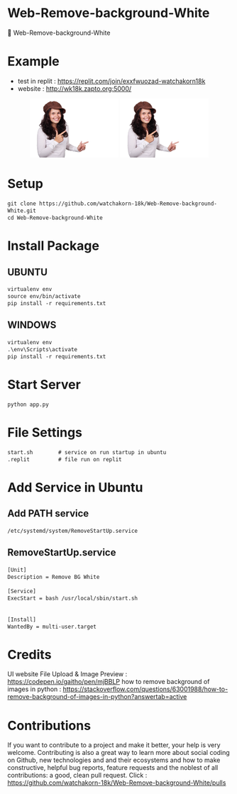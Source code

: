 # Web-Remove-background-White
📙 Web-Remove-background-White



# Example 
- test in replit : https://replit.com/join/exxfwuozad-watchakorn18k
- website : http://wk18k.zapto.org:5000/


<p align="center">
<img src="https://github.com/watchakorn-18k/Web-Remove-background-White/blob/master/Image-Test.jpg" width="200">
<img src="https://github.com/watchakorn-18k/Web-Remove-background-White/blob/master/static/test12.png" width="200">
</p>

# Setup
```
git clone https://github.com/watchakorn-18k/Web-Remove-background-White.git
cd Web-Remove-background-White
```



# Install Package 
## UBUNTU
```
virtualenv env
source env/bin/activate
pip install -r requirements.txt
```
## WINDOWS
```
virtualenv env
.\env\Scripts\activate
pip install -r requirements.txt
```

# Start Server
```
python app.py
```

# File Settings
```
start.sh        # service on run startup in ubuntu
.replit         # file run on replit
```

# Add Service in Ubuntu

## Add PATH service
```
/etc/systemd/system/RemoveStartUp.service
```

## RemoveStartUp.service
```
[Unit]
Description = Remove BG White

[Service]
ExecStart = bash /usr/local/sbin/start.sh


[Install]
WantedBy = multi-user.target
```

# Credits
UI website File Upload & Image Preview : https://codepen.io/gaitho/pen/mjBBLP 
how to remove background of images in python : https://stackoverflow.com/questions/63001988/how-to-remove-background-of-images-in-python?answertab=active
# Contributions
If you want to contribute to a project and make it better, your help is very welcome. Contributing is also a great way to learn more about social coding on Github, new technologies and and their ecosystems and how to make constructive, helpful bug reports, feature requests and the noblest of all contributions: a good, clean pull request.
Click : https://github.com/watchakorn-18k/Web-Remove-background-White/pulls
